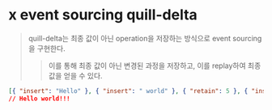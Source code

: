 # x event sourcing quill-delta

> quill-delta는 최종 값이 아닌 operation을 저장하는 방식으로 event sourcing을 구현한다.
>
> > 이를 통해 최종 값이 아닌 변경된 과정을 저장하고, 이를 replay하여 최종 값을 얻을 수 있다.

```json
[{ "insert": "Hello" }, { "insert": " world" }, { "retain": 5 }, { "insert": "!!!" }]
// Hello world!!!
```
